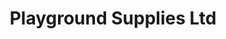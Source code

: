 ---
title: "Playground Supplies Ltd"
url: /kettering/playground-supplies-ltd/
shop: garden furniture
---